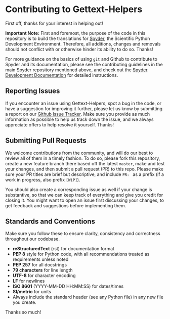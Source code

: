 # Contributing to Gettext-Helpers


First off, thanks for your interest in helping out!

**Important Note:** First and foremost, the purpose of the code in this repository is to build the translations for [Spyder](https://www.spyder-ide.org/), the Scientific Python Development Environment.
Therefore, all additions, changes and removals should not conflict with or otherwise hinder its ability to do so. Thanks!

For more guidance on the basics of using ``git`` and Github to contribute to Spyder and its documentation, please see the contributing guidelines in the main Spyder repository mentioned above, and check out the [Spyder Development Documentation](https://github.com/spyder-ide/spyder/wiki/Contributing-to-Spyder) for detailed instructions.



## Reporting Issues

If you encounter an issue using Gettext-Helpers, spot a bug in the code, or have a suggestion for improving it further, please let us know by submitting a report on our [Github Issue Tracker](https://github.com/spyder-ide/gettext-helpers/issues).
Make sure you provide as much information as possible to help us track down the issue, and we always appreciate offers to help resolve it yourself. Thanks!



## Submitting Pull Requests

We welcome contributions from the community, and will do our best to review all of them in a timely fashion.
To do so, please fork this repository, create a new feature branch there based off the latest ``master``, make and test your changes, and then submit a pull request (PR) to this repo.
Please make sure your PR titles are brief but descriptive, and include ``PR: `` as a prefix (if a work in progress, also prefix ``[WiP]``).

You should also create a corresponding issue as well if your change is substantive, so that we can keep track of everything and give you credit for closing it.
You might want to open an issue first discussing your changes, to get feedback and suggestions before implementing them.



## Standards and Conventions

Make sure you follow these to ensure clarity, consistency and correctness throughout our codebase.

* **reStructuredText** (rst) for documentation format
* **PEP 8** style for Python code, with all recommendations treated as requirements unless noted
* **PEP 257** for all docstrings
* **79 characters** for line length
* **UTF-8** for character encoding
* **LF** for newlines
* **ISO 8601** (YYYY-MM-DD HH:MM:SS) for dates/times
* **SI/metric** for units
* Always include the standard header (see any Python file) in any new file you create.


Thanks so much!
